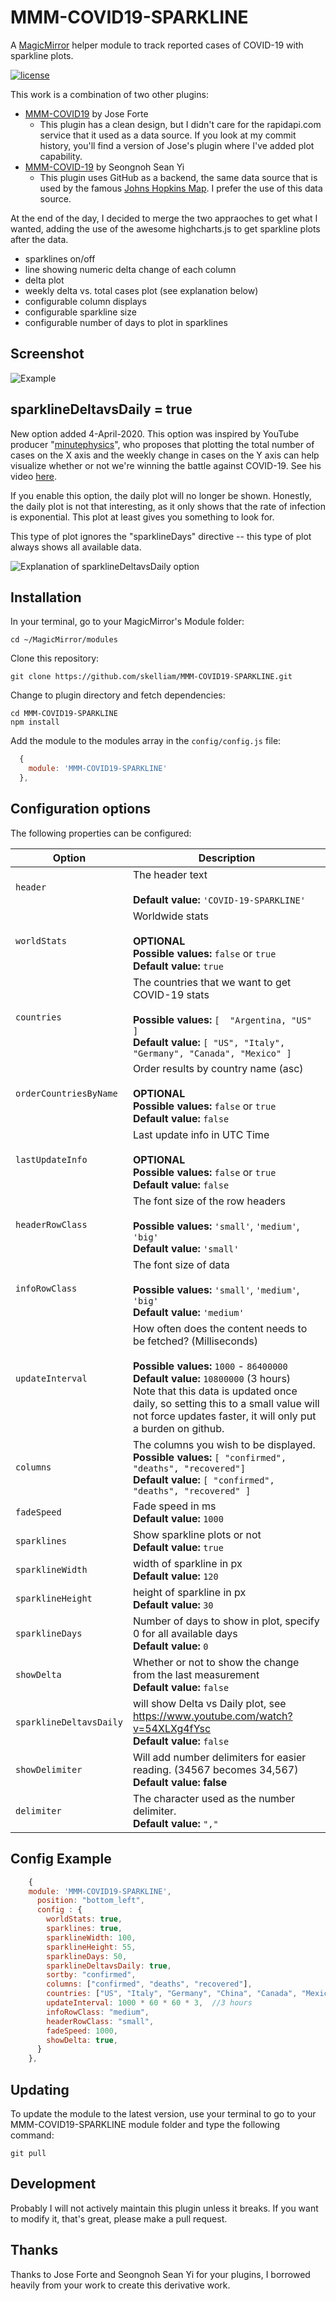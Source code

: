 # MMM-COVID19-SPARKLINE
A [MagicMirror](https://magicmirror.builders) helper module to track reported cases of COVID-19 with sparkline plots.

[![license](https://img.shields.io/github/license/mashape/apistatus.svg)](https://raw.githubusercontent.com/skelliam/MMM-COVID19-SPARKLINE/master/LICENSE)

This work is a combination of two other plugins:

* [MMM-COVID19](https://github.com/bibaldo/MMM-COVID19) by Jose Forte
  * This plugin has a clean design, but I didn't care for the rapidapi.com service that it used as a data source.  If you look at my commit history, you'll find a version of Jose's plugin where I've added plot capability.
* [MMM-COVID-19](https://github.com/eouia/MMM-COVID-19) by Seongnoh Sean Yi
  * This plugin uses GitHub as a backend, the same data source that is used by the famous [Johns Hopkins Map](https://coronavirus.jhu.edu/map.html).  I prefer the use of this data source.

At the end of the day, I decided to merge the two appraoches to get what I wanted, adding the use of the awesome highcharts.js to get sparkline plots after the data.

* sparklines on/off
* line showing numeric delta change of each column
* delta plot
* weekly delta vs. total cases plot (see explanation below)
* configurable column displays
* configurable sparkline size
* configurable number of days to plot in sparklines

## Screenshot

![Example](images/screenshot.png)

## sparklineDeltavsDaily = true

New option added 4-April-2020.  This option was inspired by YouTube producer "[minutephysics](https://www.youtube.com/channel/UCUHW94eEFW7hkUMVaZz4eDg)", who proposes that plotting the total number of cases on the X axis and the weekly change in cases on the Y axis can help visualize whether or not we're winning the battle against COVID-19.  See his video [here](https://www.youtube.com/watch?v=54XLXg4fYsc).

If you enable this option, the daily plot will no longer be shown.  Honestly, the daily plot is not that interesting, as it only shows that the rate of infection is exponential.  This plot at least gives you something to look for.

This type of plot ignores the "sparklineDays" directive -- this type of plot always shows all available data.

![Explanation of sparklineDeltavsDaily option](images/sparklineDeltavsDaily.png)

## Installation

In your terminal, go to your MagicMirror's Module folder:
````
cd ~/MagicMirror/modules
````

Clone this repository:
````
git clone https://github.com/skelliam/MMM-COVID19-SPARKLINE.git
````

Change to plugin directory and fetch dependencies:
````
cd MMM-COVID19-SPARKLINE
npm install
````

Add the module to the modules array in the `config/config.js` file:
````javascript
  {
    module: 'MMM-COVID19-SPARKLINE'
  },
````

## Configuration options

The following properties can be configured:


| Option                       | Description
| ---------------------------- | -----------
| `header`                     | The header text <br><br> **Default value:** `'COVID-19-SPARKLINE'`
| `worldStats`                 | Worldwide stats <br><br> **OPTIONAL** <br> **Possible values:** `false` or `true` <br> **Default value:** `true`
| `countries`                  | The countries that we want to get COVID-19 stats <br><br> **Possible values:** `[  "Argentina, "US" ]` <br> **Default value:** `[ "US", "Italy", "Germany", "Canada", "Mexico" ]`
| `orderCountriesByName`       |  Order results by country name (asc) <br><br> **OPTIONAL** <br> **Possible values:** `false` or `true` <br> **Default value:** `false`
| `lastUpdateInfo`             | Last update info in UTC Time <br><br> **OPTIONAL** <br> **Possible values:** `false` or `true` <br> **Default value:** `false`
| `headerRowClass`             | The font size of the row headers <br><br> **Possible values:** `'small'`, `'medium'`, `'big'` <br> **Default value:** `'small'`
| `infoRowClass`               | The font size of data <br><br> **Possible values:** `'small'`, `'medium'`, `'big'` <br> **Default value:** `'medium'`
| `updateInterval`             | How often does the content needs to be fetched? (Milliseconds) <br><br> **Possible values:** `1000` - `86400000` <br> **Default value:** `10800000` (3 hours) <br> Note that this data is updated once daily, so setting this to a small value will not force updates faster, it will only put a burden on github.
| `columns`                    | The columns you wish to be displayed.  **Possible values:** `[ "confirmed", "deaths", "recovered"]` <br> **Default value:** `[ "confirmed", "deaths", "recovered" ]`
| `fadeSpeed`                  | Fade speed in ms <br> **Default value:** `1000`
| `sparklines`                 | Show sparkline plots or not <br> **Default value:** `true`
| `sparklineWidth`             | width of sparkline in px <br> **Default value:** `120`
| `sparklineHeight`            | height of sparkline in px <br> **Default value:** `30`
| `sparklineDays`              | Number of days to show in plot, specify 0 for all available days <br> **Default value:** `0`
| `showDelta`                  | Whether or not to show the change from the last measurement <br> **Default value:** `false`
| `sparklineDeltavsDaily`      | will show Delta vs Daily plot, see https://www.youtube.com/watch?v=54XLXg4fYsc <br> **Default value:** `false`
| `showDelimiter`              | Will add number delimiters for easier reading. (34567 becomes 34,567) <br> **Default value: false**
| `delimiter`                  | The character used as the number delimiter.<br> **Default value:** `","`

## Config Example

````javascript
    {
    module: 'MMM-COVID19-SPARKLINE',
      position: "bottom_left",
      config : {
        worldStats: true,
        sparklines: true,
        sparklineWidth: 100,
        sparklineHeight: 55,
        sparklineDays: 50,
        sparklineDeltavsDaily: true, 
        sortby: "confirmed",
        columns: ["confirmed", "deaths", "recovered"],
        countries: ["US", "Italy", "Germany", "China", "Canada", "Mexico"],
        updateInterval: 1000 * 60 * 60 * 3,  //3 hours
        infoRowClass: "medium",
        headerRowClass: "small",
        fadeSpeed: 1000,
        showDelta: true,
      }
    },
````
## Updating

To update the module to the latest version, use your terminal to go to your MMM-COVID19-SPARKLINE module folder and type the following command:

````
git pull
```` 

## Development

Probably I will not actively maintain this plugin unless it breaks.  If you want to modify it, that's great, please make a pull request.

## Thanks

Thanks to Jose Forte and Seongnoh Sean Yi for your plugins, I borrowed heavily from your work to create this derivative work.
